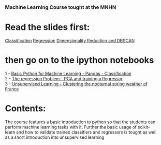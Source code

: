 ### Machine Learning Course tought at the MNHN

# Read the slides first:
[Classification](https://github.com/haschka/mnhn-machine-learning-course/blob/master/Classification.pdf)
[Regression](https://github.com/haschka/mnhn-machine-learning-course/blob/master/Regression.pdf)
[Dimensionality Reduction and DBSCAN](https://github.com/haschka/mnhn-machine-learning-course/blob/master/Dimensionality%20Reduction%20and%20DBSCAN.pdf)


# then go on to the ipython notebooks
1 - [Basic Python for Machine Learning - Pandas - Classification](https://github.com/haschka/mnhn-machine-learning-course/blob/master/Basic%20Python%20for%20Machine%20Learning%20-%20Pandas%20-%20Classification.ipynb)<br>
2 - [The regression Problem - PCA and training a Regressor](https://github.com/haschka/mnhn-machine-learning-course/blob/master/The%20regression%20Problem%20-%20PCA%20and%20training%20a%20Regressor.ipynb)<br>
3 - [Unsupervised Learning - Clustering the nocturnal spring weather of France](https://github.com/haschka/mnhn-machine-learning-course/blob/master/Unsupervised%20Learning%20-%20Clustering%20the%20nocturnal%20spring%20weather%20of%20France.ipynb)<br>

# Contents: 
The course features a basic introduction to python so that the students
can perform machine learning tasks with it. 
Further the basic usage of scikit-learn and how to validate
trained classifiers and regressors is tought as well as a short introduction 
into unsupervised learning

